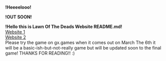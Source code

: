 **!Heeeelooo!**

**!OUT SOON!**

**!Hello this is Lawn Of The Deads Website README.md!**
<br />
[Website 1 ](lawnofthedead.co.uk)
<br />
[Website 2 ]([lawnofthedead.co.uk](madskunk.co.uk/lotd/))
<br />
Please try the game on gx.games when it comes out on March The 6th it will be a basic-ish-but-not-really game but will be updated soon to the final game!
THANKS FOR READING!! :)